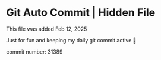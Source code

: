 # Git Auto Commit | Hidden File

This file was added Feb 12, 2025

Just for fun and keeping my daily git commit active 🤪

commit number: 31389
